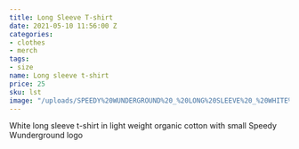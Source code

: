```yaml
---
title: Long Sleeve T-shirt
date: 2021-05-10 11:56:00 Z
categories:
- clothes
- merch
tags:
- size
name: Long sleeve t-shirt
price: 25
sku: lst
image: "/uploads/SPEEDY%20WUNDERGROUND%20_%20LONG%20SLEEVE%20_%20WHITE%20_%20POCKET%20PRINT.png"
---
```


White long sleeve t-shirt in light weight organic cotton with small Speedy Wunderground logo